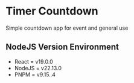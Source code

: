# Timer Countdown

Simple countdown app for event and general use

## NodeJS Version Environment

- React = v19.0.0
- NodeJS = v22.13.0
- PNPM = v9.15..4
